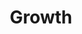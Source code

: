 ---
pid: rs2
title: Growth
location_transcription: Independence Mall
coordinates: "[-75.149585019086, 39.951028246005]"
zipcode: '19103'
gen_neighborhood: Center City
neighborhood: Rittenhouse Square,Avenue of The Arts,Logan Square,Fitler Square
outside_phl: 
age: '70'
age_range: 70+
instagram: 
image_file_name: rs_2.jpg
proposal_transcription: founding fathers in boarder shorts with dredlocked powdered
  wigs
topic: History
topic_summary: '0'
type: Other No Form
keywords_other: 
credit: krel2020@gmail.com
image_labels: 
twitter: 
facebook: 
permalink: "/monuments/rs2/"
layout: item-page
---